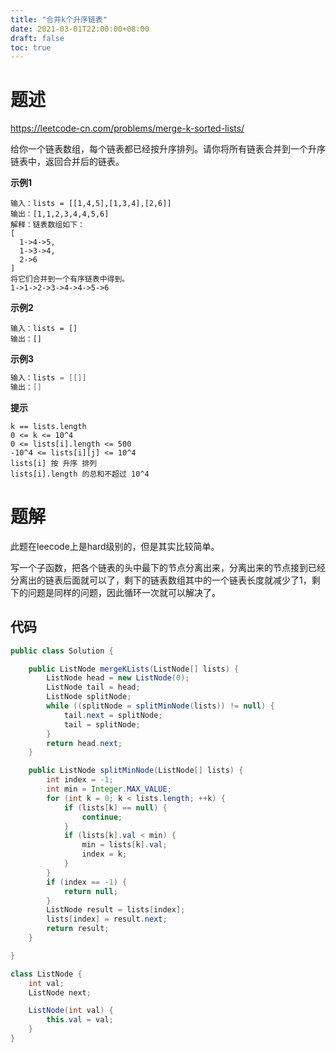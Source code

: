```yaml
---
title: "合并k个升序链表"
date: 2021-03-01T22:00:00+08:00
draft: false
toc: true
---
```


# 题述

https://leetcode-cn.com/problems/merge-k-sorted-lists/

给你一个链表数组，每个链表都已经按升序排列。请你将所有链表合并到一个升序链表中，返回合并后的链表。

**示例1**

```
输入：lists = [[1,4,5],[1,3,4],[2,6]]
输出：[1,1,2,3,4,4,5,6]
解释：链表数组如下：
[
  1->4->5,
  1->3->4,
  2->6
]
将它们合并到一个有序链表中得到。
1->1->2->3->4->4->5->6
```

**示例2**

```
输入：lists = []
输出：[]
```

**示例3**

```java
输入：lists = [[]]
输出：[]
```

**提示**

```
k == lists.length
0 <= k <= 10^4
0 <= lists[i].length <= 500
-10^4 <= lists[i][j] <= 10^4
lists[i] 按 升序 排列
lists[i].length 的总和不超过 10^4
```

# 题解

此题在leecode上是hard级别的，但是其实比较简单。

写一个子函数，把各个链表的头中最下的节点分离出来，分离出来的节点接到已经分离出的链表后面就可以了，剩下的链表数组其中的一个链表长度就减少了1，剩下的问题是同样的问题，因此循环一次就可以解决了。

## 代码

```java
public class Solution {

    public ListNode mergeKLists(ListNode[] lists) {
        ListNode head = new ListNode(0);
        ListNode tail = head;
        ListNode splitNode;
        while ((splitNode = splitMinNode(lists)) != null) {
            tail.next = splitNode;
            tail = splitNode;
        }
        return head.next;
    }

    public ListNode splitMinNode(ListNode[] lists) {
        int index = -1;
        int min = Integer.MAX_VALUE;
        for (int k = 0; k < lists.length; ++k) {
            if (lists[k] == null) {
                continue;
            }
            if (lists[k].val < min) {
                min = lists[k].val;
                index = k;
            }
        }
        if (index == -1) {
            return null;
        }
        ListNode result = lists[index];
        lists[index] = result.next;
        return result;
    }

}

class ListNode {
    int val;
    ListNode next;

    ListNode(int val) {
        this.val = val;
    }
}
```